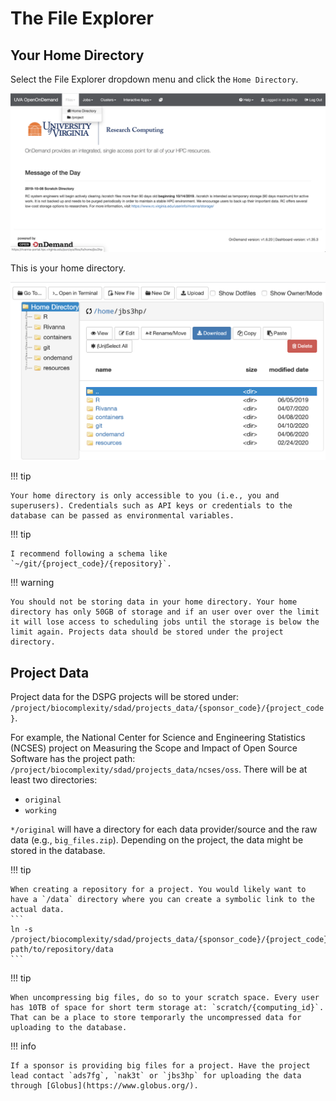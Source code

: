 # The File Explorer

## Your Home Directory

Select the File Explorer dropdown menu and click the `Home Directory`.

![File Explorer](https://raw.githubusercontent.com/uva-bi-sdad/DSPG-Manual/master/docs/assets/img/File_Explorer.png)


This is your home directory.

![Your Home Directory](https://raw.githubusercontent.com/uva-bi-sdad/DSPG-Manual/master/docs/assets/img/File_Explorer_Home.png)

!!! tip

    Your home directory is only accessible to you (i.e., you and superusers). Credentials such as API keys or credentials to the database can be passed as environmental variables.

!!! tip

    I recommend following a schema like `~/git/{project_code}/{repository}`.

!!! warning

    You should not be storing data in your home directory. Your home directory has only 50GB of storage and if an user over over the limit it will lose access to scheduling jobs until the storage is below the limit again. Projects data should be stored under the project directory.

## Project Data

Project data for the DSPG projects will be stored under: `/project/biocomplexity/sdad/projects_data/{sponsor_code}/{project_code}`.

For example, the National Center for Science and Engineering Statistics (NCSES) project on Measuring the Scope and Impact of Open Source Software has the project path: `/project/biocomplexity/sdad/projects_data/ncses/oss`. There will be at least two directories:

- `original`
- `working`

`*/original` will have a directory for each data provider/source and the raw data (e.g., `big_files.zip`). Depending on the project, the data might be stored in the database.

!!! tip

    When creating a repository for a project. You would likely want to have a `/data` directory where you can create a symbolic link to the actual data.
    ```
    ln -s /project/biocomplexity/sdad/projects_data/{sponsor_code}/{project_code} path/to/repository/data
    ```

!!! tip

    When uncompressing big files, do so to your scratch space. Every user has 10TB of space for short term storage at: `scratch/{computing_id}`. That can be a place to store temporarly the uncompressed data for uploading to the database.

!!! info

    If a sponsor is providing big files for a project. Have the project lead contact `ads7fg`, `nak3t` or `jbs3hp` for uploading the data through [Globus](https://www.globus.org/).
